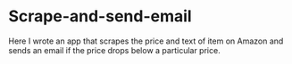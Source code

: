 # Scrape-and-send-email
Here I wrote an app that scrapes the price and text of item on Amazon and sends an email if the price drops below a particular price.
